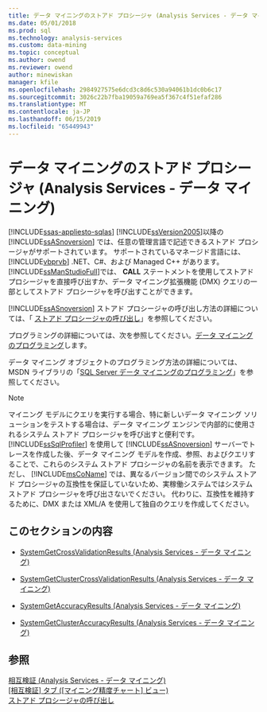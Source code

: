 ```yaml
---
title: データ マイニングのストアド プロシージャ (Analysis Services - データ マイニング) |Microsoft Docs
ms.date: 05/01/2018
ms.prod: sql
ms.technology: analysis-services
ms.custom: data-mining
ms.topic: conceptual
ms.author: owend
ms.reviewer: owend
author: minewiskan
manager: kfile
ms.openlocfilehash: 2984927575e6dcd3c8d6c530a94061b1dc0b6c17
ms.sourcegitcommit: 3026c22b7fba19059a769ea5f367c4f51efaf286
ms.translationtype: MT
ms.contentlocale: ja-JP
ms.lasthandoff: 06/15/2019
ms.locfileid: "65449943"
---
```

# <a name="data-mining-stored-procedures-analysis-services---data-mining"></a>データ マイニングのストアド プロシージャ (Analysis Services - データ マイニング)
[!INCLUDE[ssas-appliesto-sqlas](../../includes/ssas-appliesto-sqlas.md)]
  [!INCLUDE[ssVersion2005](../../includes/ssversion2005-md.md)]以降の [!INCLUDE[ssASnoversion](../../includes/ssasnoversion-md.md)] では、任意の管理言語で記述できるストアド プロシージャがサポートされています。 サポートされているマネージド言語には、 [!INCLUDE[vbprvb](../../includes/vbprvb-md.md)] .NET、C#、および Managed C++ があります。 [!INCLUDE[ssManStudioFull](../../includes/ssmanstudiofull-md.md)]では、 **CALL** ステートメントを使用してストアド プロシージャを直接呼び出すか、データ マイニング拡張機能 (DMX) クエリの一部としてストアド プロシージャを呼び出すことができます。  
  
 [!INCLUDE[ssASnoversion](../../includes/ssasnoversion-md.md)] ストアド プロシージャの呼び出し方法の詳細については、「 [ストアド プロシージャの呼び出し](../../analysis-services/multidimensional-models-extending-olap-stored-procedures/calling-stored-procedures.md)」を参照してください。  
  
 プログラミングの詳細については、次を参照してください。[データ マイニングのプログラミング](../../analysis-services/data-mining/data-mining-programming.md)します。  
  
 データ マイニング オブジェクトのプログラミング方法の詳細については、MSDN ライブラリの「[SQL Server データ マイニングのプログラミング](http://go.microsoft.com/fwlink/?LinkId=93735)」を参照してください。  
  
> [!NOTE]  
>  マイニング モデルにクエリを実行する場合、特に新しいデータ マイニング ソリューションをテストする場合は、データ マイニング エンジンで内部的に使用されるシステム ストアド プロシージャを呼び出すと便利です。 [!INCLUDE[ssSqlProfiler](../../includes/sssqlprofiler-md.md)] を使用して [!INCLUDE[ssASnoversion](../../includes/ssasnoversion-md.md)] サーバーでトレースを作成した後、データ マイニング モデルを作成、参照、およびクエリすることで、これらのシステム ストアド プロシージャの名前を表示できます。 ただし、 [!INCLUDE[msCoName](../../includes/msconame-md.md)] では、異なるバージョン間でのシステム ストアド プロシージャの互換性を保証していないため、実稼働システムではシステム ストアド プロシージャを呼び出さないでください。 代わりに、互換性を維持するために、DMX または XML/A を使用して独自のクエリを作成してください。  
  
## <a name="in-this-section"></a>このセクションの内容  
  
-   [SystemGetCrossValidationResults &#40;Analysis Services - データ マイニング&#41;](../../analysis-services/data-mining/systemgetcrossvalidationresults-analysis-services-data-mining.md)  
  
-   [SystemGetClusterCrossValidationResults &#40;Analysis Services - データ マイニング&#41;](../../analysis-services/data-mining/systemgetclustercrossvalidationresults-analysis-services-data-mining.md)  
  
-   [SystemGetAccuracyResults &#40;Analysis Services - データ マイニング&#41;](../../analysis-services/data-mining/systemgetaccuracyresults-analysis-services-data-mining.md)  
  
-   [SystemGetClusterAccuracyResults &#40;Analysis Services - データ マイニング&#41;](../../analysis-services/data-mining/systemgetclusteraccuracyresults-analysis-services-data-mining.md)  
  
## <a name="see-also"></a>参照  
 [相互検証 &#40;Analysis Services - データ マイニング&#41;](../../analysis-services/data-mining/cross-validation-analysis-services-data-mining.md)   
 [[相互検証] タブ &#40;[マイニング精度チャート] ビュー&#41;](http://msdn.microsoft.com/library/bd215a68-1ad7-4046-9c44-ec8e2be13a64)   
 [ストアド プロシージャの呼び出し](../../relational-databases/native-client-odbc-stored-procedures/calling-a-stored-procedure.md)  
  
  
